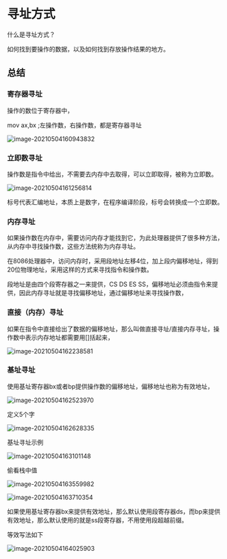 # 寻址方式

什么是寻址方式？

如何找到要操作的数据，以及如何找到存放操作结果的地方。

## 总结

### 寄存器寻址

操作的数位于寄存器中，

mov ax,bx ;左操作数，右操作数，都是寄存器寻址

![image-20210504160943832](./images/image-20210504160943832.png)

### 立即数寻址

操作数是指令中给出，不需要去内存中去取得，可以立即取得，被称为立即数。

![image-20210504161256814](./images/image-20210504161256814.png)

标号代表汇编地址，本质上是数字，在程序编译阶段，标号会转换成一个立即数。

### 内存寻址

如果操作数在内存中，需要访问内存才能找到它，为此处理器提供了很多种方法，从内存中寻找操作数，这些方法统称为内存寻址。

在8086处理器中，访问内存时，采用段地址左移4位，加上段内偏移地址，得到20位物理地址，采用这样的方式来寻找指令和操作数。

段地址是由四个段寄存器之一来提供，CS DS ES SS，偏移地址必须由指令来提供，因此内存寻址就是寻找偏移地址，通过偏移地址来寻找操作数，

### 直接（内存）寻址

如果在指令中直接给出了数据的偏移地址，那么叫做直接寻址/直接内存寻址，操作数中表示内存地址都需要用[]括起来，

![image-20210504162238581](./images/image-20210504162238581.png)

### 基址寻址

使用基址寄存器bx或者bp提供操作数的偏移地址，偏移地址也称为有效地址，

![image-20210504162523970](./images/image-20210504162523970.png)

定义5个字

![image-20210504162628335](./images/image-20210504162628335.png)

基址寻址示例

![image-20210504163101148](./images/image-20210504163101148.png)

偷看栈中值

![image-20210504163559982](./images/image-20210504163559982.png)

![image-20210504163710354](./images/image-20210504163710354.png)

如果使用基址寄存器bx来提供有效地址，那么默认使用段寄存器ds，而bp来提供有效地址，那么默认使用的就是ss段寄存器，不用使用段超越前缀。

等效写法如下 

![image-20210504164025903](./images/image-20210504164025903.png)

